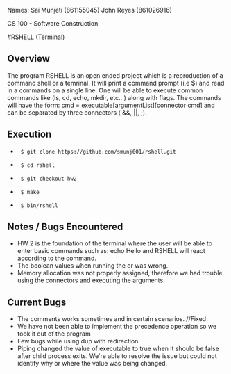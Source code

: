 Names: Sai Munjeti (861155045)
       John Reyes  (861026916)
       
CS 100 - Software Construction

#RSHELL (Terminal)

Overview
--------
The program RSHELL is an open ended project which is a reproduction of a command shell or a temrinal. It will print a command prompt (i.e $) and read in a commands on a single line. One will be able to execute common commands like (ls, cd, echo, mkdir, etc...) along with flags. The commands will have the form: cmd = executable[argumentList][connector cmd] and can be separated by three connectors ( &&, ||, ;). 


Execution
------
*      $ git clone https://github.com/smunj001/rshell.git
*      $ cd rshell
*      $ git checkout hw2
*      $ make
*      $ bin/rshell


Notes / Bugs Encountered
-----------
* HW 2 is the foundation of the terminal where the user will be able to enter basic commands such as: echo Hello and RSHELL will react according to the command.
* The boolean values when running the or was wrong.
* Memory allocation was not properly assigned, therefore we had trouble using the connectors and executing the arguments.

Current Bugs
-----------
* The comments works sometimes and in certain scenarios. //Fixed
* We have not been able to implement the precedence operation so we took it out of the program
* Few bugs while using dup with redirection
* Piping changed the value of executable to true when it should be false after child process exits. We're able to resolve the issue but could not identify why or where the value was being changed.
